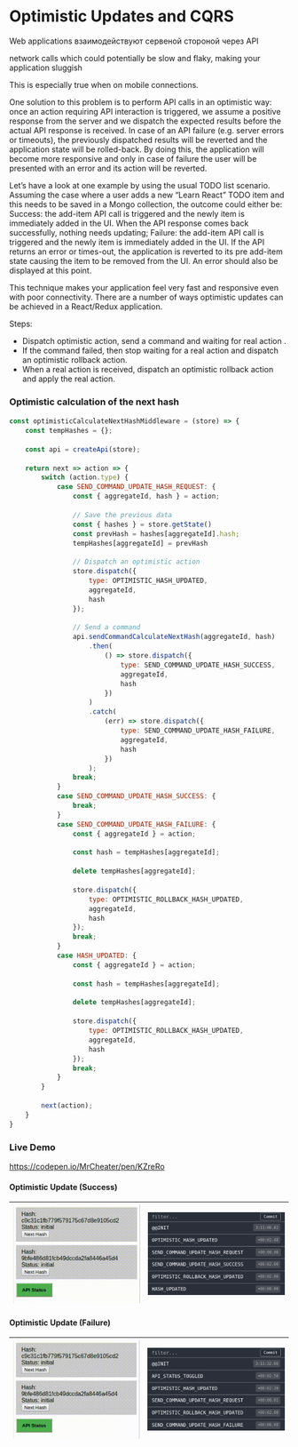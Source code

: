 # Optimistic Updates and CQRS

Web applications взаимодействуют сервеной стороной через API

network calls which could potentially be slow and flaky, making your application sluggish

 This is especially true when on mobile connections.
 
 One solution to this problem is to perform API calls in an optimistic way: once an action requiring API interaction is triggered, we assume a positive response from the server and we dispatch the expected results before the actual API response is received. In case of an API failure (e.g. server errors or timeouts), the previously dispatched results will be reverted and the application state will be rolled-back. By doing this, the application will become more responsive and only in case of failure the user will be presented with an error and its action will be reverted.
 
 Let’s have a look at one example by using the usual TODO list scenario. Assuming the case where a user adds a new “Learn React” TODO item and this needs to be saved in a Mongo collection, the outcome could either be:
 Success: the add-item API call is triggered and the newly item is immediately added in the UI. When the API response comes back successfully, nothing needs updating;
 Failure: the add-item API call is triggered and the newly item is immediately added in the UI. If the API returns an error or times-out, the application is reverted to its pre add-item state causing the item to be removed from the UI. An error should also be displayed at this point.
 
 This technique makes your application feel very fast and responsive even with poor connectivity.
 There are a number of ways optimistic updates can be achieved in a React/Redux application.
 
Steps:
* Dispatch optimistic action, send a command and waiting for real action .
* If the command failed, then stop waiting for a real action and dispatch an optimistic rollback action.
* When a real action is received, dispatch an optimistic rollback action and apply the real action.


### Optimistic calculation of the next hash
```js
const optimisticCalculateNextHashMiddleware = (store) => {
    const tempHashes = {};
    
    const api = createApi(store);
    
    return next => action => {
        switch (action.type) {
            case SEND_COMMAND_UPDATE_HASH_REQUEST: {
                const { aggregateId, hash } = action;
                
                // Save the previous data
                const { hashes } = store.getState()
                const prevHash = hashes[aggregateId].hash;
                tempHashes[aggregateId] = prevHash
               
                // Dispatch an optimistic action
                store.dispatch({
                    type: OPTIMISTIC_HASH_UPDATED,
                    aggregateId,
                    hash
                });
                
                // Send a command
                api.sendCommandCalculateNextHash(aggregateId, hash)
                    .then(
                        () => store.dispatch({
                            type: SEND_COMMAND_UPDATE_HASH_SUCCESS,
                            aggregateId,
                            hash
                        })
                    )
                    .catch(
                        (err) => store.dispatch({
                            type: SEND_COMMAND_UPDATE_HASH_FAILURE,
                            aggregateId,
                            hash
                        })
                    );             
                break;
            }
            case SEND_COMMAND_UPDATE_HASH_SUCCESS: {
                break;
            }
            case SEND_COMMAND_UPDATE_HASH_FAILURE: {
                const { aggregateId } = action;
                
                const hash = tempHashes[aggregateId];
                
                delete tempHashes[aggregateId];
                
                store.dispatch({
                    type: OPTIMISTIC_ROLLBACK_HASH_UPDATED,
                    aggregateId,
                    hash
                });
                break;
            }
            case HASH_UPDATED: {
                const { aggregateId } = action;
                
                const hash = tempHashes[aggregateId];
                
                delete tempHashes[aggregateId];
                
                store.dispatch({
                    type: OPTIMISTIC_ROLLBACK_HASH_UPDATED,
                    aggregateId,
                    hash
                });              
                break;
            }
        }
        
        next(action);
    }
}
```


### Live Demo 
https://codepen.io/MrCheater/pen/KZreRo

#### Optimistic Update (Success)

| ![Optimistic Success Demo](img/optimistic-success.gif) | ![Optimistic Success Redux](img/optimistic-success-redux.png) |
|---|---|

#### Optimistic Update (Failure)

| ![Optimistic Failure](img/optimistic-failure.gif) | ![Optimistic Failure Redux](img/optimistic-failure-redux.png) |
|---|---|





 
 